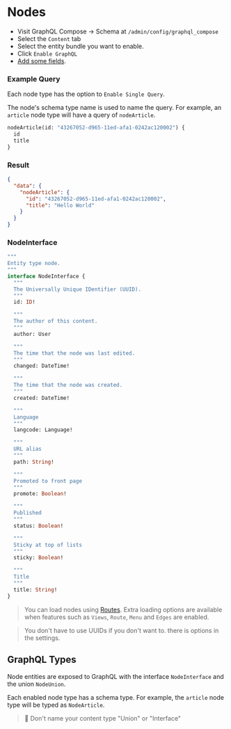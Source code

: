 # Nodes

- Visit GraphQL Compose &rarr; Schema at `/admin/config/graphql_compose`
- Select the `Content` tab
- Select the entity bundle you want to enable.
- Click `Enable GraphQL`
- [Add some fields](core/fields.md).

<!-- tabs:start -->

### **Example Query**

Each node type has the option to `Enable Single Query`.

The node's schema type name is used to name the query. For example, an `article` node type will have a query of `nodeArticle`.

```graphql
nodeArticle(id: "43267052-d965-11ed-afa1-0242ac120002") {
  id
  title
}
```

### **Result**

```json
{
  "data": {
    "nodeArticle": {
      "id": "43267052-d965-11ed-afa1-0242ac120002",
      "title": "Hello World"
    }
  }
}
```

### **NodeInterface**

```graphql
"""
Entity type node.
"""
interface NodeInterface {
  """
  The Universally Unique IDentifier (UUID).
  """
  id: ID!

  """
  The author of this content.
  """
  author: User

  """
  The time that the node was last edited.
  """
  changed: DateTime!

  """
  The time that the node was created.
  """
  created: DateTime!

  """
  Language
  """
  langcode: Language!

  """
  URL alias
  """
  path: String!

  """
  Promoted to front page
  """
  promote: Boolean!

  """
  Published
  """
  status: Boolean!

  """
  Sticky at top of lists
  """
  sticky: Boolean!

  """
  Title
  """
  title: String!
}
```

<!-- tabs:end -->

> You can load nodes using [Routes](features/routes.md).
> Extra loading options are available when features such as `Views`, `Route`, `Menu` and `Edges` are enabled.

> You don't have to use UUIDs if you don't want to. there is options in the settings.

## GraphQL Types

Node entities are exposed to GraphQL with the interface `NodeInterface` and the union `NodeUnion`.

Each enabled node type has a schema type. For example, the `article` node type will be typed as `NodeArticle`.

> :thinking: Don't name your content type "Union" or "Interface"
